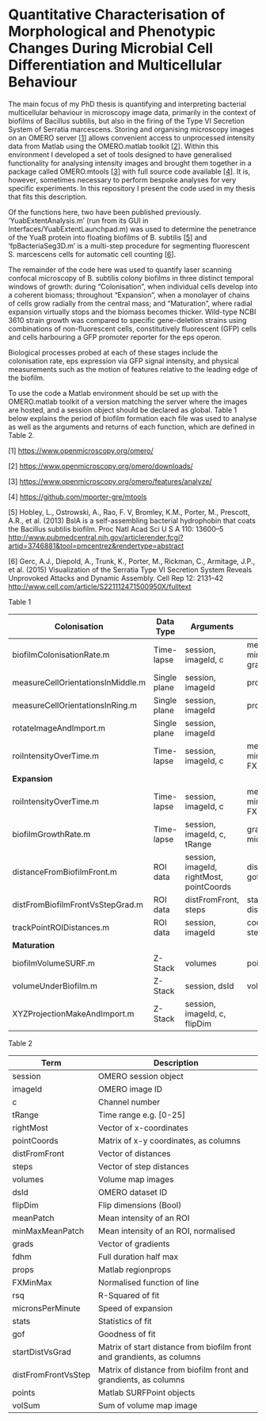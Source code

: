 # Quantitative Characterisation of Morphological and Phenotypic Changes During Microbial Cell Differentiation and Multicellular Behaviour

The main focus of my PhD thesis is quantifying and interpreting bacterial multicellular behaviour in microscopy image data, primarily in the context of biofilms of Bacillus subtilis, but also in the firing of the Type VI Secretion System of Serratia marcescens. Storing and organising microscopy images on an OMERO server [[1](https://www.openmicroscopy.org/omero/)] allows convenient access to unprocessed intensity data from Matlab using the OMERO.matlab toolkit [[2](https://www.openmicroscopy.org/omero/downloads/)]. Within this environment I developed a set of tools designed to have generalised functionality for analysing intensity images and brought them together in a package called OMERO.mtools [[3](https://www.openmicroscopy.org/omero/features/analyze/)] with full source code available [[4](https://github.com/mporter-gre/mtools)]. It is, however, sometimes necessary to perform bespoke analyses for very specific experiments. In this repository I present the code used in my thesis that fits this description. 

Of the functions here, two have been published previously. ‘YuabExtentAnalysis.m’ (run from its GUI in Interfaces/YuabExtentLaunchpad.m) was used to determine the penetrance of the YuaB protein into floating biofilms of B. subtilis [[5](http://www.pubmedcentral.nih.gov/articlerender.fcgi?artid=3746881&tool=pmcentrez&rendertype=abstract)] and ‘fpBacteriaSeg3D.m’ is a multi-step procedure for segmenting fluorescent S. marcescens cells for automatic cell counting [[6](http://www.cell.com/article/S221112471500950X/fulltext)].

The remainder of the code here was used to quantify laser scanning confocal microscopy of B. subtilis colony biofilms in three distinct temporal windows of growth: during “Colonisation”, when individual cells develop into a coherent biomass; throughout “Expansion”, when a monolayer of chains of cells grow radially from the central mass; and “Maturation”, where radial expansion virtually stops and the biomass becomes thicker. Wild-type NCBI 3610 strain growth was compared to specific gene-deletion strains using combinations of non-fluorescent cells, constitutively fluorescent (GFP) cells and cells harbouring a GFP promoter reporter for the eps operon.

Biological processes probed at each of these stages include the colonisation rate, eps expression via GFP signal intensity, and physical measurements such as the motion of features relative to the leading edge of the biofilm.

To use the code a Matlab environment should be set up with the OMERO.matlab toolkit of a version matching the server where the images are hosted, and a session object should be declared as global. Table 1 below explains the period of biofilm formation each file was used to analyse as well as the arguments and returns of each function, which are defined in Table 2.

[1] https://www.openmicroscopy.org/omero/

[2] https://www.openmicroscopy.org/omero/downloads/

[3] https://www.openmicroscopy.org/omero/features/analyze/

[4] https://github.com/mporter-gre/mtools

[5] Hobley, L., Ostrowski, A., Rao, F. V, Bromley, K.M., Porter, M., Prescott, A.R., et al. (2013) BslA is a self-assembling bacterial hydrophobin that coats the Bacillus subtilis biofilm. Proc Natl Acad Sci U S A 110: 13600–5 http://www.pubmedcentral.nih.gov/articlerender.fcgi?artid=3746881&tool=pmcentrez&rendertype=abstract

[6] Gerc, A.J., Diepold, A., Trunk, K., Porter, M., Rickman, C., Armitage, J.P., et al. (2015) Visualization of the Serratia Type VI Secretion System Reveals Unprovoked Attacks and Dynamic Assembly. Cell Rep 12: 2131–42 http://www.cell.com/article/S221112471500950X/fulltext


Table 1 

Colonisation | Data Type | Arguments | Output 
------------ | --------- | --------- | ------
biofilmColonisationRate.m | Time-lapse | session, imageId, c | meanPatch, minMaxMeanPatch, grads, fdhm
measureCellOrientationsInMiddle.m | Single plane | session, imageId | props 
measureCellOrientationsInRing.m | Single plane | session, imageId | props
rotateImageAndImport.m | Single plane | session, imageId | 
roiIntensityOverTime.m | Time-lapse | session, imageId, c | meanPatch, minMaxMeanPatch, FXMinMax, fdhm
**Expansion** | | |
roiIntensityOverTime.m | Time-lapse | session, imageId, c | meanPatch, minMaxMeanPatch, FXMinMax, fdhm
biofilmGrowthRate.m | Time-lapse | session, imageId,  c, tRange | grad, rsq, micronsPerMinute
distanceFromBiofilmFront.m | ROI data | session, imageId,  rightMost, pointCoords | distFromFront, stats, gof
distFromBiofilmFrontVsStepGrad.m | ROI data | distFromFront, steps | startDistVsGrad, distFromFrontVsStep
trackPointROIDistances.m | ROI data | session, imageId | coords, distMat, steps 
**Maturation** | | |
biofilmVolumeSURF.m | Z-Stack | volumes | points 
volumeUnderBiofilm.m | Z-Stack | session, dsId | volumes, volSum
XYZProjectionMakeAndImport.m | Z-Stack | session, imageId, c, flipDim |


Table 2

Term | Description
---- | -----------
session | OMERO session object
imageId | OMERO image ID
c | Channel number
tRange | Time range e.g. [0-25]
rightMost | Vector of x-coordinates
pointCoords | Matrix of x-y coordinates, as columns
distFromFront | Vector of distances
steps | Vector of step distances
volumes | Volume map images
dsId | OMERO dataset ID
flipDim | Flip dimensions (Bool)
meanPatch | Mean intensity of an ROI
minMaxMeanPatch | Mean intensity of an ROI, normalised
grads | Vector of gradients
fdhm | Full duration half max
props | Matlab regionprops
FXMinMax | Normalised function of line
rsq | R-Squared of fit
micronsPerMinute | Speed of expansion
stats | Statistics of fit
gof | Goodness of fit
startDistVsGrad | Matrix of start distance from biofilm front and grandients, as columns
distFromFrontVsStep | Matrix of distance from biofilm front and grandients, as columns
points | Matlab SURFPoint objects
volSum | Sum of volume map image



